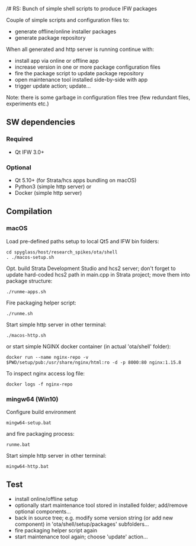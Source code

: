 /# RS: Bunch of simple shell scripts to produce IFW packages

Couple of simple scripts and configuration files to:
- generate offline/online installer packages
- generate package repository

When all generated and http server is running continue with:
- install app via online or offline app
- increase version in one or more package configuration files
- fire the package script to update package repository
- open maintenance tool installed side-by-side with app
- trigger update action; update...

Note: there is some garbage in configuration files tree
(few redundant files, experiments etc.)


## SW dependencies
### Required
- Qt IFW 3.0+

### Optional
- Qt 5.10+ (for Strata/hcs apps bundling on macOS)
- Python3 (simple http server) or
- Docker (simple http server)

## Compilation
### macOS
Load pre-defined paths setup to local Qt5 and IFW bin folders:
```
cd spyglass/host/research_spikes/ota/shell
. ./macos-setup.sh
```
Opt. build Strata Development Studio and hcs2 server; don't forget to update
hard-coded hcs2 path in main.cpp in Strata project; move them into package structure:
```
./runme-apps.sh
```
Fire packaging helper script:
```
./runme.sh
```
Start simple http server in other terminal:
```
./macos-http.sh
```
or start simple NGINX docker container (in actual 'ota/shell' folder):
```
docker run --name nginx-repo -v $PWD/setup/pub:/usr/share/nginx/html:ro -d -p 8000:80 nginx:1.15.8
```
To inspect nginx access log file:
```
docker logs -f nginx-repo
```

### mingw64 (Win10)
Configure build environment
```
mingw64-setup.bat
```
and fire packaging process:
```
runme.bat
```
Start simple http server in other terminal:
```
mingw64-http.bat
```

## Test
- install online/offline setup
- optionally start maintenance tool stored in installed folder; add/remove optional components...
- back in source tree; e.g. modify some version string (or add new component) in 'ota/shell/setup/packages' subfolders...
- fire packaging helper script again
- start maintenance tool again; choose 'update' action...
